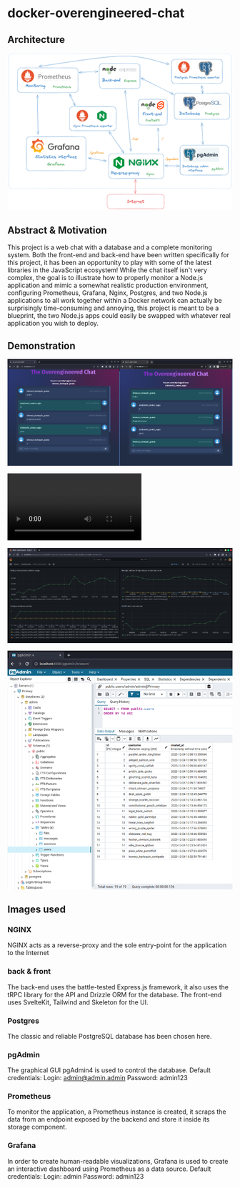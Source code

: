 # docker-overengineered-chat

## Architecture

![App](/demo/architecture.png)

## Abstract & Motivation

This project is a web chat with a database and a complete monitoring system.
Both the front-end and back-end have been written specifically for this project, it has been an opportunity to play with some of the latest libraries in the JavaScript ecosystem!
While the chat itself isn't very complex, the goal is to illustrate how to properly monitor a Node.js application and mimic a somewhat realistic production environment, configuring Prometheus, Grafana, Nginx, Postgres, and two Node.js applications to all work together within a Docker network can actually be surprisingly time-consuming and annoying, this project is meant to be a blueprint, the two Node.js apps could easily be swapped with whatever real application you wish to deploy.

## Demonstration

![App](/demo/chat_image.png)

![App](/demo/chat_video.mp4)

![Grafana](/demo/grafana.png)

![pgAdmin](/demo/pgadmin.png)

## Images used

### NGINX
NGINX acts as a reverse-proxy and the sole entry-point for the application to the Internet

### back & front
The back-end uses the battle-tested Express.js framework, it also uses the tRPC library for the API and Drizzle ORM for the database.
The front-end uses SvelteKit, Tailwind and Skeleton for the UI.

### Postgres
The classic and reliable PostgreSQL database has been chosen here.

### pgAdmin
The graphical GUI pgAdmin4 is used to control the database.
Default credentials:
Login: admin@admin.admin
Password: admin123

### Prometheus
To monitor the application, a Prometheus instance is created, it scraps the data from an endpoint exposed by the backend and store it inside its storage component.

### Grafana
In order to create human-readable visualizations, Grafana is used to create an interactive dashboard using Prometheus as a data source.
Default credentials:
Login: admin
Password: admin123
